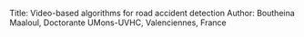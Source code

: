 Title: Video-based algorithms for road accident detection
Author: Boutheina Maaloul, Doctorante UMons-UVHC, Valenciennes, France

